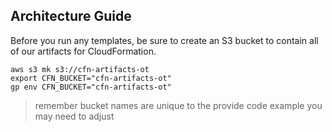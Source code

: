 ## Architecture Guide
Before you run any templates, be sure to create an S3 bucket to contain all of our artifacts for CloudFormation.
```
aws s3 mk s3://cfn-artifacts-ot
export CFN_BUCKET="cfn-artifacts-ot"
gp env CFN_BUCKET="cfn-artifacts-ot"
```
> remember bucket names are unique to the provide code example you may need to adjust